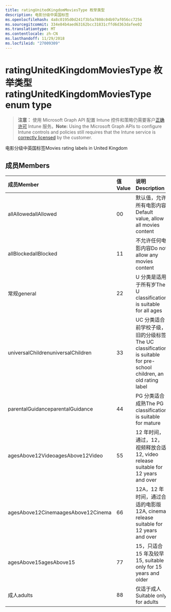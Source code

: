 ```yaml
---
title: ratingUnitedKingdomMoviesType 枚举类型
description: 电影分级中英国标签
ms.openlocfilehash: 4a8c0195d0d241f3b5a7808c04b97af056cc7256
ms.sourcegitcommit: 334e84b4aed63162bcc31831cffd6d363dafee02
ms.translationtype: MT
ms.contentlocale: zh-CN
ms.lasthandoff: 11/29/2018
ms.locfileid: "27009309"
---
```

# <a name="ratingunitedkingdommoviestype-enum-type"></a><span data-ttu-id="90d46-103">ratingUnitedKingdomMoviesType 枚举类型</span><span class="sxs-lookup"><span data-stu-id="90d46-103">ratingUnitedKingdomMoviesType enum type</span></span>

> <span data-ttu-id="90d46-104">**注意：** 使用 Microsoft Graph API 配置 Intune 控件和策略仍需要客户[正确许可](https://go.microsoft.com/fwlink/?linkid=839381) Intune 服务。</span><span class="sxs-lookup"><span data-stu-id="90d46-104">**Note:** Using the Microsoft Graph APIs to configure Intune controls and policies still requires that the Intune service is [correctly licensed](https://go.microsoft.com/fwlink/?linkid=839381) by the customer.</span></span>

<span data-ttu-id="90d46-105">电影分级中英国标签</span><span class="sxs-lookup"><span data-stu-id="90d46-105">Movies rating labels in United Kingdom</span></span>
## <a name="members"></a><span data-ttu-id="90d46-106">成员</span><span class="sxs-lookup"><span data-stu-id="90d46-106">Members</span></span>
|<span data-ttu-id="90d46-107">成员</span><span class="sxs-lookup"><span data-stu-id="90d46-107">Member</span></span>|<span data-ttu-id="90d46-108">值</span><span class="sxs-lookup"><span data-stu-id="90d46-108">Value</span></span>|<span data-ttu-id="90d46-109">说明</span><span class="sxs-lookup"><span data-stu-id="90d46-109">Description</span></span>|
|:---|:---|:---|
|<span data-ttu-id="90d46-110">allAllowed</span><span class="sxs-lookup"><span data-stu-id="90d46-110">allAllowed</span></span>|<span data-ttu-id="90d46-111">0</span><span class="sxs-lookup"><span data-stu-id="90d46-111">0</span></span>|<span data-ttu-id="90d46-112">默认值，允许所有电影内容</span><span class="sxs-lookup"><span data-stu-id="90d46-112">Default value, allow all movies content</span></span>|
|<span data-ttu-id="90d46-113">allBlocked</span><span class="sxs-lookup"><span data-stu-id="90d46-113">allBlocked</span></span>|<span data-ttu-id="90d46-114">1</span><span class="sxs-lookup"><span data-stu-id="90d46-114">1</span></span>|<span data-ttu-id="90d46-115">不允许任何电影内容</span><span class="sxs-lookup"><span data-stu-id="90d46-115">Do not allow any movies content</span></span>|
|<span data-ttu-id="90d46-116">常规</span><span class="sxs-lookup"><span data-stu-id="90d46-116">general</span></span>|<span data-ttu-id="90d46-117">2</span><span class="sxs-lookup"><span data-stu-id="90d46-117">2</span></span>|<span data-ttu-id="90d46-118">U 分类是适用于所有岁</span><span class="sxs-lookup"><span data-stu-id="90d46-118">The U classification is suitable for all ages</span></span>|
|<span data-ttu-id="90d46-119">universalChildren</span><span class="sxs-lookup"><span data-stu-id="90d46-119">universalChildren</span></span>|<span data-ttu-id="90d46-120">3</span><span class="sxs-lookup"><span data-stu-id="90d46-120">3</span></span>|<span data-ttu-id="90d46-121">UC 分类适合前学校子级，旧的分级标签</span><span class="sxs-lookup"><span data-stu-id="90d46-121">The UC classification is suitable for pre-school children, an old rating label</span></span>|
|<span data-ttu-id="90d46-122">parentalGuidance</span><span class="sxs-lookup"><span data-stu-id="90d46-122">parentalGuidance</span></span>|<span data-ttu-id="90d46-123">4</span><span class="sxs-lookup"><span data-stu-id="90d46-123">4</span></span>|<span data-ttu-id="90d46-124">PG 分类适合成熟</span><span class="sxs-lookup"><span data-stu-id="90d46-124">The PG classification is suitable for mature</span></span>|
|<span data-ttu-id="90d46-125">agesAbove12Video</span><span class="sxs-lookup"><span data-stu-id="90d46-125">agesAbove12Video</span></span>|<span data-ttu-id="90d46-126">5</span><span class="sxs-lookup"><span data-stu-id="90d46-126">5</span></span>|<span data-ttu-id="90d46-127">12 年时间，通过，12，视频释放合适</span><span class="sxs-lookup"><span data-stu-id="90d46-127">12, video release suitable for 12 years and over</span></span>|
|<span data-ttu-id="90d46-128">agesAbove12Cinema</span><span class="sxs-lookup"><span data-stu-id="90d46-128">agesAbove12Cinema</span></span>|<span data-ttu-id="90d46-129">6</span><span class="sxs-lookup"><span data-stu-id="90d46-129">6</span></span>|<span data-ttu-id="90d46-130">12A，12 年时间，通过合适的电影版</span><span class="sxs-lookup"><span data-stu-id="90d46-130">12A, cinema release suitable for 12 years and over</span></span>|
|<span data-ttu-id="90d46-131">agesAbove15</span><span class="sxs-lookup"><span data-stu-id="90d46-131">agesAbove15</span></span>|<span data-ttu-id="90d46-132">7</span><span class="sxs-lookup"><span data-stu-id="90d46-132">7</span></span>|<span data-ttu-id="90d46-133">15，只适合 15 年及较早</span><span class="sxs-lookup"><span data-stu-id="90d46-133">15, suitable only for 15 years and older</span></span>|
|<span data-ttu-id="90d46-134">成人</span><span class="sxs-lookup"><span data-stu-id="90d46-134">adults</span></span>|<span data-ttu-id="90d46-135">8</span><span class="sxs-lookup"><span data-stu-id="90d46-135">8</span></span>|<span data-ttu-id="90d46-136">仅适于成人</span><span class="sxs-lookup"><span data-stu-id="90d46-136">Suitable only for adults</span></span>|




